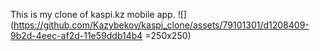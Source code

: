 This is my clone of kaspi.kz mobile app. 
![](https://github.com/Kazybekov/kaspi_clone/assets/79101301/d1208409-9b2d-4eec-af2d-11e59ddb14b4 =250x250)
